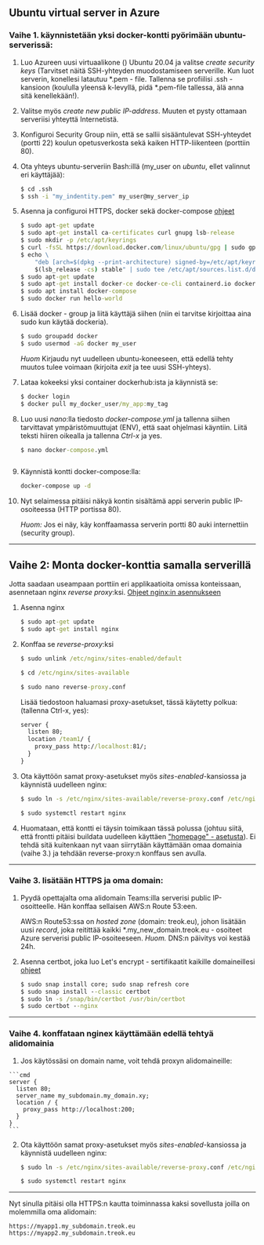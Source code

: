 ## Ubuntu virtual server in Azure

### Vaihe 1. käynnistetään yksi docker-kontti pyörimään ubuntu-serverissä:

1. Luo Azureen uusi virtuaalikone () Ubuntu 20.04 ja valitse *create security keys* (Tarvitset näitä SSH-yhteyden muodostamiseen serverille. Kun luot serverin, konellesi latautuu *.pem - file. Tallenna se profiilisi .ssh - kansioon (koululla yleensä k-levyllä, pidä *.pem-file tallessa, älä anna sitä kenellekään!). 
2. Valitse myös *create new public IP-address*. Muuten et pysty ottamaan serveriisi yhteyttä Internetistä.
3. Konfiguroi Security Group niin, että se sallii sisääntulevat SSH-yhteydet (portti 22) koulun opetusverkosta sekä kaiken HTTP-liikenteen (porttiin 80).
4. Ota yhteys ubuntu-serveriin Bash:illä (my_user on *ubuntu*, ellet valinnut eri käyttäjää):

    ```cmd
    $ cd .ssh
    $ ssh -i "my_indentity.pem" my_user@my_server_ip
    ```

5. Asenna ja configuroi HTTPS, docker sekä docker-compose [ohjeet](https://docs.docker.com/engine/install/ubuntu/)

    ```cmd
    $ sudo apt-get update
    $ sudo apt-get install ca-certificates curl gnupg lsb-release
    $ sudo mkdir -p /etc/apt/keyrings
    $ curl -fsSL https://download.docker.com/linux/ubuntu/gpg | sudo gpg --dearmor -o /etc/apt/keyrings/docker.gpg
    $ echo \
        "deb [arch=$(dpkg --print-architecture) signed-by=/etc/apt/keyrings/docker.gpg] https://download.docker.com/linux/ubuntu \
        $(lsb_release -cs) stable" | sudo tee /etc/apt/sources.list.d/docker.list > /dev/null
    $ sudo apt-get update
    $ sudo apt-get install docker-ce docker-ce-cli containerd.io docker-compose-plugin
    $ sudo apt install docker-compose
    $ sudo docker run hello-world
    ```

6. Lisää docker - group ja liitä käyttäjä siihen (niin ei tarvitse kirjoittaa aina sudo kun käytää dockeria).

    ```cmd
    $ sudo groupadd docker
    $ sudo usermod -aG docker my_user
    ```

    *Huom* Kirjaudu nyt uudelleen ubuntu-koneeseen, että edellä tehty muutos tulee voimaan (kirjoita *exit* ja tee uusi SSH-yhteys).

7. Lataa kokeeksi yksi container dockerhub:ista ja käynnistä se:

    ```cmd
    $ docker login
    $ docker pull my_docker_user/my_app:my_tag
    ```

8. Luo uusi *nano*:lla tiedosto *docker-compose.yml* ja tallenna siihen tarvittavat ympäristömuuttujat (ENV), että saat ohjelmasi käyntiin. Liitä teksti hiiren oikealla ja tallenna *Ctrl-x* ja yes.

    ```cmd
    $ nano docker-compose.yml
    ```

    ```yml
   
    ```

9. Käynnistä kontti docker-compose:lla:

    ```cmd
    docker-compose up -d
    ```

10. Nyt selaimessa pitäisi näkyä kontin sisältämä appi serverin public IP-osoiteessa (HTTP portissa 80).

    *Huom:* Jos ei näy, käy konffaamassa serverin portti 80 auki internettiin (security group).
--- 

## Vaihe 2: Monta docker-konttia samalla serverillä

Jotta saadaan useampaan porttiin eri applikaatioita omissa konteissaan, asennetaan nginx *reverse proxy*:ksi. [Ohjeet nginx:in asennukseen](https://www.hostinger.com/tutorials/how-to-set-up-nginx-reverse-proxy/)

1. Asenna nginx

    ```cmd
    $ sudo apt-get update
    $ sudo apt-get install nginx
    ```

2. Konffaa se *reverse-proxy*:ksi

    ```cmd
    $ sudo unlink /etc/nginx/sites-enabled/default
    
    $ cd /etc/nginx/sites-available
    
    $ sudo nano reverse-proxy.conf
    ```
    Lisää tiedostoon haluamasi proxy-asetukset, tässä käytetty polkua: (tallenna Ctrl-x, yes):

    ```cmd
    server {
      listen 80;
      location /team1/ {
        proxy_pass http://localhost:81/;
      }
    }
    ```

2. Ota käyttöön samat proxy-asetukset myös *sites-enabled*-kansiossa ja käynnistä uudelleen nginx:

    ```cmd
    $ sudo ln -s /etc/nginx/sites-available/reverse-proxy.conf /etc/nginx/sites-enabled/reverse-proxy.conf

    $ sudo systemctl restart nginx
    ```

3. Huomataan, että kontti ei täysin toimikaan tässä polussa (johtuu siitä, että frontti pitäisi buildata uudelleen käyttäen ["homepage" - asetusta](./build_with_path.http)). Ei tehdä sitä kuitenkaan nyt vaan siirrytään käyttämään omaa domainia (vaihe 3.) ja tehdään reverse-proxy:n konffaus sen avulla.
---

### Vaihe 3. lisätään HTTPS ja oma domain:

1. Pyydä opettajalta oma alidomain Teams:illa serverisi public IP-osoitteelle. Hän konffaa sellaisen AWS:n Route 53:een. 

    AWS:n Route53:ssa on *hosted zone* (domain: treok.eu), johon lisätään uusi *record*, joka reitittää kaikki \*.my_new_domain.treok.eu - osoiteet Azure serverisi public IP-osoiteeseen. 
    *Huom.* DNS:n päivitys voi kestää 24h.

2. Asenna certbot, joka luo Let's encrypt - sertifikaatit kaikille domaineillesi [ohjeet](https://certbot.eff.org/instructions?ws=nginx&os=ubuntufocal)

    ```cmd
    $ sudo snap install core; sudo snap refresh core
    $ sudo snap install --classic certbot
    $ sudo ln -s /snap/bin/certbot /usr/bin/certbot
    $ sudo certbot --nginx
    ```
---

### Vaihe 4. konffataan nginex käyttämään edellä tehtyä alidomainia

1.   Jos käytössäsi on domain name, voit tehdä proxyn alidomaineille:

    ```cmd
    server {
      listen 80;
      server_name my_subdomain.my_domain.xy;
      location / {
        proxy_pass http://localhost:200;
      }
    } 
    ```
2. Ota käyttöön samat proxy-asetukset myös *sites-enabled*-kansiossa ja käynnistä uudelleen nginx:

    ```cmd
    $ sudo ln -s /etc/nginx/sites-available/reverse-proxy.conf /etc/nginx/sites-enabled/reverse-proxy.conf

    $ sudo systemctl restart nginx
    ```

---

Nyt sinulla pitäisi olla HTTPS:n kautta toiminnassa kaksi sovellusta joilla on molemmilla oma alidomain:

    https://myapp1.my_subdomain.treok.eu
    https://myapp2.my_subdomain.treok.eu
